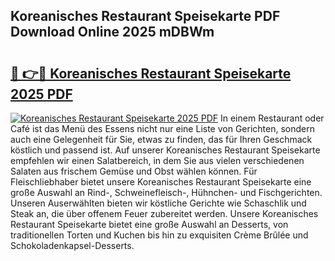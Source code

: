 ## Koreanisches Restaurant Speisekarte PDF Download Online 2025 mDBWm

# <h2><a href="http://gc7mp3.nevu.top/?p=Koreanisches+Restaurant+Speisekarte">🔗 👉🔴 Koreanisches Restaurant Speisekarte 2025 PDF</a></h2>

[![Koreanisches Restaurant Speisekarte 2025 PDF](https://i.imgur.com/dBaPXMq.png)](http://gc7mp3.nevu.top/?p=Koreanisches+Restaurant+Speisekarte)
In einem Restaurant oder Café ist das Menü des Essens nicht nur eine Liste von Gerichten, sondern auch eine Gelegenheit für Sie, etwas zu finden, das für Ihren Geschmack köstlich und passend ist. Auf unserer Koreanisches Restaurant Speisekarte empfehlen wir einen Salatbereich, in dem Sie aus vielen verschiedenen Salaten aus frischem Gemüse und Obst wählen können. Für Fleischliebhaber bietet unsere Koreanisches Restaurant Speisekarte eine große Auswahl an Rind-, Schweinefleisch-, Hühnchen- und Fischgerichten. Unseren Auserwählten bieten wir köstliche Gerichte wie Schaschlik und Steak an, die über offenem Feuer zubereitet werden. Unsere Koreanisches Restaurant Speisekarte bietet eine große Auswahl an Desserts, von traditionellen Torten und Kuchen bis hin zu exquisiten Crème Brûlée und Schokoladenkapsel-Desserts.
